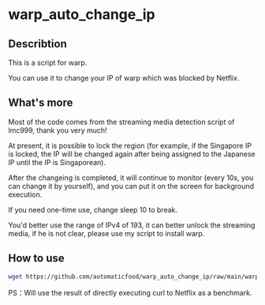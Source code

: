 # warp_auto_change_ip

## Describtion
This is a script for warp.

You can use it to change your IP of warp which was blocked by Netflix.

## What's more
Most of the code comes from the streaming media detection script of lmc999, thank you very much!

At present, it is possible to lock the region (for example, if the Singapore IP is locked, the IP will be changed again after being assigned to the Japanese IP until the IP is Singaporean).

After the changeing is completed, it will continue to monitor (every 10s, you can change it by yourself), and you can put it on the screen for background execution.

If you need one-time use, change sleep 10 to break.

You'd better use the range of IPv4 of 193, it can better unlock the streaming media, if he is not clear, please use my script to install warp.

## How to use
```bash
wget https://github.com/automaticfood/warp_auto_change_ip/raw/main/warp_change_ip.sh && chmod +x warp_change_ip.sh && ./warp_change_ip.sh
```

PS：Will use the result of directly executing curl to Netflix as a benchmark.
